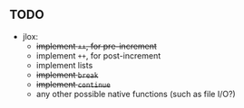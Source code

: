 ## TODO

- jlox:
    - ~~implement `++`, for pre-increment~~
    - implement `++`, for post-increment
    - implement lists
    - ~~implement `break`~~
    - ~~implement `continue`~~
    - any other possible native functions (such as file I/O?)